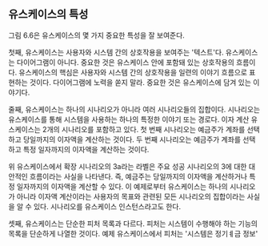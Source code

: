 ## 유스케이스의 특성
그림 6.6은 유스케이스의 몇 가지 중요한 특성을 잘 보여준다.

첫째, 유스케이스는 사용자와 시스템 간의 상호작용을 보여주는 '텍스트'다. 유스케이스는 다이어그램이 아니다. 중요한 것은 유스케이스 안에 포함돼 있는 상호작용의 흐름이다. 유스케이스의 핵심은 사용자와 시스템 간의 상호작용을 일련의 이야기 흐름으로 표현하는 것이다. 다이어그램에 노력을 쏟지 말라. 중요한 것은 유스케이스에 담겨 있는 이야기다.

줄째, 유스케이스는 하나의 시나리오가 아니라 여러 시나리오들의 집합이다. 시나리오는 유스케이스를 통해 시스템을 사용하는 하나의 특정한 이야기 또는 경로다. 이자 계산 유스케이스는 2개의 시나리오를 포함하고 있다.  첫 번째 시나리오는 예금주가 계좌를 선택하고 당일까지의 이자액을 계산하는 것이다. 두 번째 시나리오는 예금주가 계좌를 선택하고 특정 일자까지의 이자액을 계산하는 것이다.

위 유스케이스에서 확장 시나리오의 3a라는 라벨은 주요 성공 시나리오의 3에 대한 대안적인 흐름이라는 사실을 나타낸다. 즉, 예금주는 당일까지의 이자액을 계산하거나 특정 일자까지의 이자액을 계산할 수 있다. 이 예제로부터 유스케이스는 하나의 시나리오가 아니라 이자액 계산이라는 사용자의 목표와 관련된 모든 시나리오의 집합이라는 사실을 알 수 있다. 시나리오를 유스케이스 인스턴스라고도 한다.

셋째, 유스케이스는 단순한 피처 목록과 다르다. 피처는 시스템이 수행해야 하는 기능의 목록을 단순하게 나열한 것이다. 예제 유스케이스에서 피처는 '시스템은 정기ㅖ금 정보'